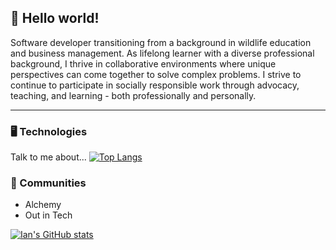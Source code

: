 ## 🦝 Hello world!
Software developer transitioning from a background in wildlife education and business management. As lifelong learner with a diverse professional background, I thrive in collaborative environments where unique perspectives can come together to solve complex problems. I strive to continue to participate in socially responsible work through advocacy, teaching, and learning - both professionally and personally.

---

### 🖥 Technologies
Talk to me about...
[![Top Langs](https://github-readme-stats.vercel.app/api/top-langs/?username=ian-christiansen&layout=compact&show_icons=true&theme=gotham)](https://github.com/anuraghazra/github-readme-stats)

###  💖 Communities
* Alchemy 
* Out in Tech

[![Ian's GitHub stats](https://github-readme-stats.vercel.app/api?username=ian-christiansen&show_icons=true&theme=gotham)](https://github.com/anuraghazra/github-readme-stats)

